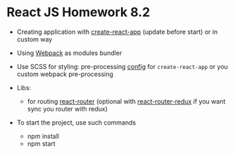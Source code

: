 # React JS Homework 8.2

* Creating application with [create-react-app](https://github.com/facebookincubator/create-react-app) (update before start) or in custom way
* Using [Webpack](https://github.com/webpack/webpack) as modules bundler
* Use SCSS for styling: pre-processing [config](https://github.com/facebookincubator/create-react-app/blob/master/packages/react-scripts/template/README.md#adding-a-css-preprocessor-sass-less-etc) for `create-react-app` or you custom webpack pre-processing
* Libs:
    * for routing [react-router](https://github.com/ReactTraining/react-router) (optional with [react-router-redux](https://github.com/reactjs/react-router-redux) if you want sync you router with redux)

* To start the project, use such commands
    * npm install
    * npm start